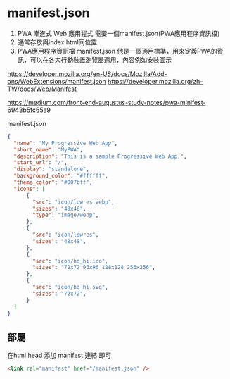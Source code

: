 # manifest.json

1. PWA 漸進式 Web 應用程式 需要一個manifest.json(PWA應用程序資訊檔)
2. 通常存放與index.html同位置
3. PWA應用程序資訊檔 manifest.json 他是一個通用標準，用來定義PWA的資訊，可以在各大行動裝置瀏覽器適用，內容例如安裝圖示

https://developer.mozilla.org/en-US/docs/Mozilla/Add-ons/WebExtensions/manifest.json
https://developer.mozilla.org/zh-TW/docs/Web/Manifest

https://medium.com/front-end-augustus-study-notes/pwa-minifest-6943b5fc65a9

manifest.json
```json
{
  "name": "My Progressive Web App",
  "short_name": "MyPWA",
  "description": "This is a sample Progressive Web App.",
  "start_url": "/",
  "display": "standalone",
  "background_color": "#ffffff",
  "theme_color": "#007bff",
  "icons": [
      {
        "src": "icon/lowres.webp",
        "sizes": "48x48",
        "type": "image/webp",
      },
      {
        "src": "icon/lowres",
        "sizes": "48x48",
      },
      {
        "src": "icon/hd_hi.ico",
        "sizes": "72x72 96x96 128x128 256x256",
      },
      {
        "src": "icon/hd_hi.svg",
        "sizes": "72x72",
      }
  ]
}
```

## 部屬
在html head 添加 manifest 連結 即可
```html
<link rel="manifest" href="/manifest.json" />
```
